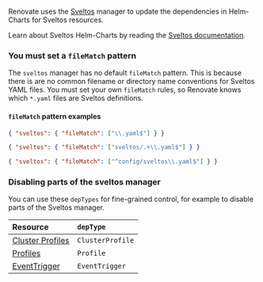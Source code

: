 Renovate uses the [Sveltos](https://projectsveltos.github.io/sveltos/) manager to update the dependencies in Helm-Charts for Sveltos resources.

Learn about Sveltos Helm-Charts by reading the [Sveltos documentation](https://projectsveltos.github.io/sveltos/addons/helm_charts/).

### You must set a `fileMatch` pattern

The `sveltos` manager has no default `fileMatch` pattern.
This is because there is are no common filename or directory name conventions for Sveltos YAML files.
You must set your own `fileMatch` rules, so Renovate knows which `*.yaml` files are Sveltos definitions.

#### `fileMatch` pattern examples

```json title="If most .yaml files in your repository are for Sveltos"
{ "sveltos": { "fileMatch": ["\\.yaml$"] } }
```

```json title="Sveltos YAML files are in a sveltos/ directory"
{ "sveltos": { "fileMatch": ["sveltos/.+\\.yaml$"] } }
```

```json title="One Sveltos file in a directory"
{ "sveltos": { "fileMatch": ["^config/sveltos\\.yaml$"] } }
```

### Disabling parts of the sveltos manager

You can use these `depTypes` for fine-grained control, for example to disable parts of the Sveltos manager.

| Resource                                                                                             | `depType`        |
| :--------------------------------------------------------------------------------------------------- | :--------------- |
| [Cluster Profiles](https://projectsveltos.github.io/sveltos/addons/clusterprofile/)                  | `ClusterProfile` |
| [Profiles](https://projectsveltos.github.io/sveltos/addons/profile/)                                 | `Profile`        |
| [EventTrigger](https://projectsveltos.github.io/sveltos/events/addon_event_deployment/#eventtrigger) | `EventTrigger`   |
